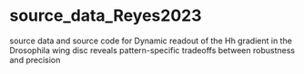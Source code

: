 # source_data_Reyes2023
source data and source code for Dynamic readout of the Hh gradient in the Drosophila wing disc reveals pattern-specific tradeoffs between robustness and precision

